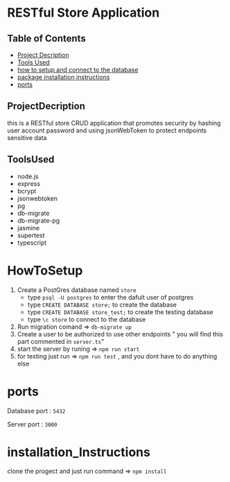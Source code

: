 # RESTful Store Application

## Table of Contents

* [Project Decription](#ProjectDecription)
* [Tools Used](#ToolsUsed)
* [how to setup and connect to the database](#HowToSetup)
* [package installation instructions](#installation_Instructions)
* [ports](#ports)
## ProjectDecription

this is a RESTful store CRUD application that promotes security by hashing user account password and using jsonWebToken to protect endpoints sensitive data


## ToolsUsed
* node.js
* express
* bcrypt
* jsonwebtoken
* pg
* db-migrate
* db-migrate-pg
* jasmine
* supertest
* typescript

# HowToSetup
1. Create a PostGres database  named `store`
    * type `psql -U postgres` to enter the dafult user of postgres
    * type `CREATE DATABASE store;` to create the database
    * type `CREATE DATABASE store_test;` to create the testing database
    * type `\c store` to connect to the database
2. Run migration comand => `db-migrate up`
3. Create a user to be authorized to use other endpoints " you will find this part commented in `server.ts`"
4. start the server by runing  => `npm run start`
5. for testing just run => `npm run test` , and you dont have to do anything else
# ports
Database port  :  `5432`

Server port  :  `3000`

# installation_Instructions
clone the progect and  just run command => `npm install`
